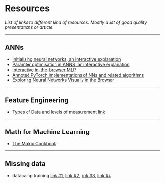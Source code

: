 # Resources
*List of links to different kind of resources. Mostly a list of good quality presentations or article.*
***

## ANNs
- [Initialising neural networks, an interactive explanation](https://www.deeplearning.ai/ai-notes/initialization/)
- [Paramter optimisation in ANNS, an interactive explanation](https://www.deeplearning.ai/ai-notes/optimization/)
- [Interactive in-the-browser MLP](https://playground.tensorflow.org/#activation=tanh&batchSize=10&dataset=circle&regDataset=reg-plane&learningRate=0.03&regularizationRate=0&noise=0&networkShape=4,2&seed=0.82130&showTestData=false&discretize=false&percTrainData=50&x=true&y=true&xTimesY=false&xSquared=false&ySquared=false&cosX=false&sinX=false&cosY=false&sinY=false&collectStats=false&problem=classification&initZero=false&hideText=false)
- [Annoted PyTorch implementations of NNs and related algorithms](https://github.com/labmlai/annotated_deep_learning_paper_implementations)
- [Exploring Neural Networks Visually in the Browser](https://cprimozic.net/blog/neural-network-experiments-and-visualizations/)
***

## Feature Engineering
- Types of Data and levels of measurement [link](https://homepage.stat.uiowa.edu/~rdecook/stat1010/notes/Section_2.1_2.2_data_types_and_errors.pdf)
***

## Math for Machine Learning
- [The Matrix Cookbook](https://www.math.uwaterloo.ca/~hwolkowi/matrixcookbook.pdf)
***

## Missing data
- datacamp training [link #1](https://projector-video-pdf-converter.datacamp.com/17404/chapter1.pdf), [link #2](https://projector-video-pdf-converter.datacamp.com/17404/chapter2.pdf), [link #3](https://projector-video-pdf-converter.datacamp.com/17404/chapter3.pdf), [link #4](https://projector-video-pdf-converter.datacamp.com/17404/chapter4.pdf)
